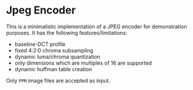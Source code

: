 Jpeg Encoder
============

This is a minimalistic implementation of a JPEG encoder for demonstration purposes. It has the following features/limitations:

 *  baseline-DCT profile
 *  fixed 4:2:0 chroma subsampling
 *  dynamic luma/chroma quantization
 *  only dimensions which are multiples of 16 are supported
 *  dynamic huffman table creation

 Only ``PPM`` image files are accepted as input.